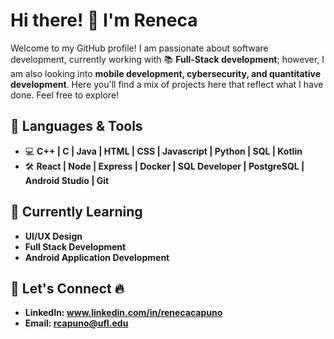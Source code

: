 # Hi there! 👋 I'm Reneca

Welcome to my GitHub profile!  I am passionate about software development, currently working with 📚 **Full-Stack development**; however, I am also looking into **mobile development, cybersecurity, and quantitative development**. Here you'll find a mix of projects here that reflect what I have done. Feel free to explore!

## 🔧 Languages & Tools

- 💻 **C++ | C | Java | HTML | CSS | Javascript | Python | SQL | Kotlin** 
- 🛠️ **React | Node | Express | Docker | SQL Developer | PostgreSQL | Android Studio | Git** 

## 🌱 Currently Learning
- **UI/UX Design**
- **Full Stack Development**
- **Android Application Development**

## 🤝 Let's Connect 🔥

- **LinkedIn: www.linkedin.com/in/renecacapuno**
- **Email: rcapuno@ufl.edu**
  
